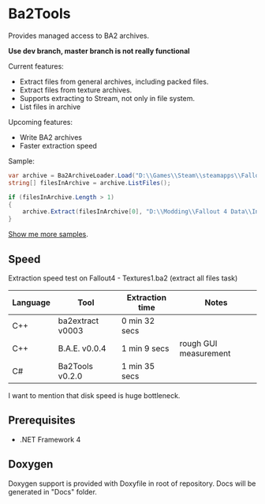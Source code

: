 # Ba2Tools

Provides managed access to BA2 archives.

**Use dev branch, master branch is not really functional**

Current features:
* Extract files from general archives, including packed files.
* Extract files from texture archives.
* Supports extracting to Stream, not only in file system.
* List files in archive

Upcoming features:
* Write BA2 archives
* Faster extraction speed

Sample:
```c#
var archive = Ba2ArchiveLoader.Load("D:\\Games\\Steam\\steamapps\\Fallout 4\\Data\\Fallout 4 - Interface.ba2");
string[] filesInArchive = archive.ListFiles();

if (filesInArchive.Length > 1)
{
	archive.Extract(filesInArchive[0], "D:\\Modding\\Fallout 4 Data\\Interface");
}
```

[Show me more samples](Samples/).

## Speed

Extraction speed test on Fallout4 - Textures1.ba2 (extract all files task)

| Language | Tool              | Extraction time | Notes
| -------- | ----------------- | --------------- | -----
| C++      | ba2extract v0003  | 0 min 32 secs   |
| C++      | B.A.E. v0.0.4     | 1 min 9 secs    | rough GUI measurement
| C#       | Ba2Tools v0.2.0   | 1 min 35 secs   |

I want to mention that disk speed is huge bottleneck.

## Prerequisites

* .NET Framework 4

## Doxygen

Doxygen support is provided with Doxyfile in root of repository. Docs will be generated in "Docs" folder.
